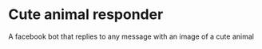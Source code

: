 # Cute animal responder
  
A facebook bot that replies to any message with an image of a cute animal